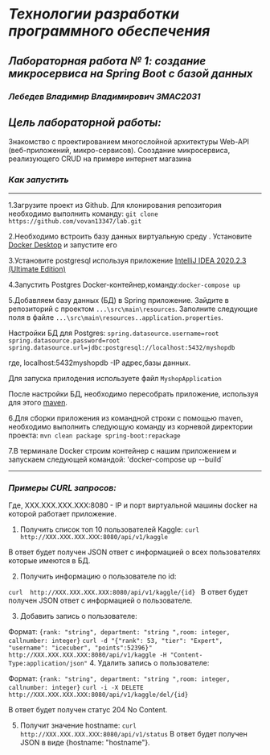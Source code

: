 # *Технологии разработки программного обеспечения*
## *Лабораторная работа № 1: создание микросервиса на Spring Boot с базой данных*
### *Лебедев Владимир Владимирович ЗМАС2031*
## *Цель лабораторной работы:*
Знакомство с проектированием многослойной архитектуры Web-API (веб-приложений, микро-сервисов).
Сооздание микросервиса, реализующего CRUD  на примере интернет магазина
### *Как запустить*

---

1.Загрузите проект из Github. Для клонирования репозитория необходимо выполнить команду:
`git clone https://github.com/vovan13347/lab.git`

2.Необходимо встроить базу данных виртуальную среду . Установите [Docker Desktop](https://www.docker.com/products/docker-desktop) и запустите его

3.Установите postgresql используя приложение  [IntelliJ IDEA 2020.2.3 (Ultimate Edition)](https://www.jetbrains.com/idea/download/#section=windows)

4.Запустить Postgres Docker-контейнер,команду:`docker-compose up`

5.Добавляем базу данных (БД) в Spring приложение. Зайдите в репозиторий с проектом `...\src\main\resources`. Заполните следующие поля в файле `...\src\main\resources..application.properties`.

Настройки БД для Postgres:
`spring.datasource.username=root
spring.datasource.password=root
spring.datasource.url=jdbc:postgresql://localhost:5432/myshopdb`

где, localhost:5432myshopdb -IP адрес,базы данных.


Для запуска прилодения используете файл `MyshopApplication`

После настройки БД, необходимо пересобрать приложение, используя для этого [maven](https://maven.apache.org/download.cgi). 

6.Для сборки приложения из командной строки с помощью maven, необходимо выполнить следующую команду из корневой директории проекта:
`mvn clean package spring-boot:repackage`


7.В терминале Docker строим контейнер с нашим приложением  и запускаем  следующей командой:
'docker-compose  up --build`
  
  
  
  ---
### *Примеры CURL запросов:*
Где,  XXX.XXX.XXX.XXX:8080 -  IP и порт виртуальной машины  docker на которой работает приложение.

1. Получить список топ 10 пользователей Kaggle:
`curl  http://XXX.XXX.XXX.XXX:8080/api/v1/kaggle`

В ответ будет получен JSON ответ с информацией о всех пользователях которые имеются в БД.

2. Получить информацию о пользователе по id:

`curl  http://XXX.XXX.XXX.XXX:8080/api/v1/kaggle/{id} `
В ответ будет получен JSON ответ с информацией о пользователе.

3. Добавить запись о пользователе:

Формат: `{rank: "string", department: "string ",room: integer, callnumber: integer}`
`curl -d "{"rank": 53, "tier": "Expert", "username": "icecuber", "points":52396}" http://XXX.XXX.XXX.XXX:8080/api/v1/kaggle -H "Content-Type:application/json"`
4. Удалить запись о пользователе:

Формат: `{rank: "string", department: "string ",room: integer, callnumber: integer}`
`curl -i -X DELETE http://XXX.XXX.XXX.XXX:8080/api/v1/kaggle/del/{id}`



В ответ будет получен статус 204 No Content.



5. Получит значение hostname:
`curl  http://XXX.XXX.XXX.XXX:8080/api/v1/status` 
В ответ будет получен JSON в виде {hostname: "hostname"}.

